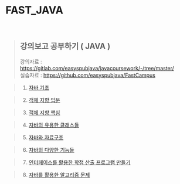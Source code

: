 # FAST_JAVA

<br/>

> ## **강의보고 공부하기 ( JAVA )**
> 강의자료 : https://gitlab.com/easyspubjava/javacoursework/-/tree/master/  
> 실습자료 : https://github.com/easyspubjava/FastCampus

> 1. [자바 기초](https://github.com/Kuah0/FAST_JAVA/tree/master/Chapter01)

> 2. [객체 지향 입문](https://github.com/Kuah0/FAST_JAVA/tree/master/Chapter02)

> 3. [객체 지향 핵심](https://github.com/Kuah0/FAST_JAVA/tree/master/Chapter03)

> 4. [자바의 유용한 클래스들](https://github.com/Kuah0/FAST_JAVA/tree/master/Chapter04)

> 5. [자바와 자료구조](https://github.com/Kuah0/FAST_JAVA/tree/master/Chapter05)

> 6. [자바의 다양한 기능들]()

> 7. [인터페이스를 활용한 학점 산출 프로그램 만들기]()

> 8. [자바를 활용한 알고리즘 문제]()